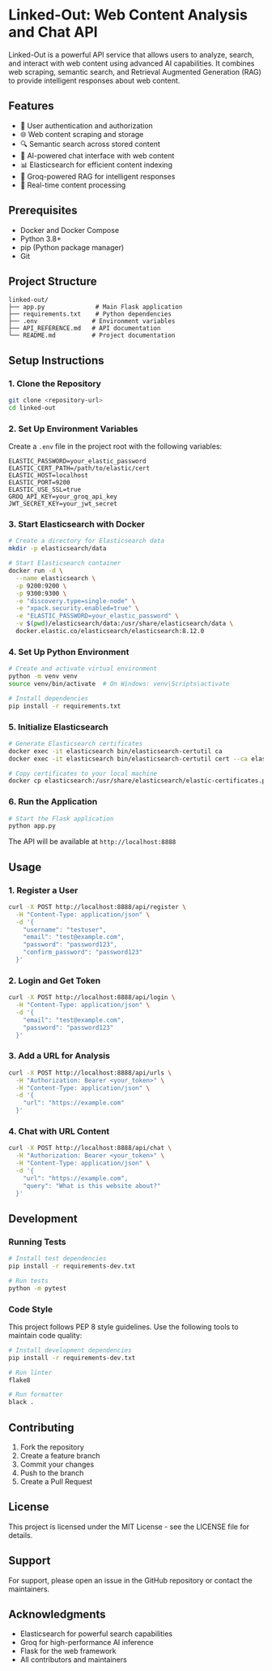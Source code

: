 # Linked-Out: Web Content Analysis and Chat API

Linked-Out is a powerful API service that allows users to analyze, search, and interact with web content using advanced AI capabilities. It combines web scraping, semantic search, and Retrieval Augmented Generation (RAG) to provide intelligent responses about web content.

## Features

- 🔐 User authentication and authorization
- 🌐 Web content scraping and storage
- 🔍 Semantic search across stored content
- 💬 AI-powered chat interface with web content
- 📊 Elasticsearch for efficient content indexing
- 🧠 Groq-powered RAG for intelligent responses
- 🔄 Real-time content processing

## Prerequisites

- Docker and Docker Compose
- Python 3.8+
- pip (Python package manager)
- Git

## Project Structure

```
linked-out/
├── app.py              # Main Flask application
├── requirements.txt    # Python dependencies
├── .env               # Environment variables
├── API_REFERENCE.md   # API documentation
└── README.md          # Project documentation
```

## Setup Instructions

### 1. Clone the Repository

```bash
git clone <repository-url>
cd linked-out
```

### 2. Set Up Environment Variables

Create a `.env` file in the project root with the following variables:

```env
ELASTIC_PASSWORD=your_elastic_password
ELASTIC_CERT_PATH=/path/to/elastic/cert
ELASTIC_HOST=localhost
ELASTIC_PORT=9200
ELASTIC_USE_SSL=true
GROQ_API_KEY=your_groq_api_key
JWT_SECRET_KEY=your_jwt_secret
```

### 3. Start Elasticsearch with Docker

```bash
# Create a directory for Elasticsearch data
mkdir -p elasticsearch/data

# Start Elasticsearch container
docker run -d \
  --name elasticsearch \
  -p 9200:9200 \
  -p 9300:9300 \
  -e "discovery.type=single-node" \
  -e "xpack.security.enabled=true" \
  -e "ELASTIC_PASSWORD=your_elastic_password" \
  -v $(pwd)/elasticsearch/data:/usr/share/elasticsearch/data \
  docker.elastic.co/elasticsearch/elasticsearch:8.12.0
```

### 4. Set Up Python Environment

```bash
# Create and activate virtual environment
python -m venv venv
source venv/bin/activate  # On Windows: venv\Scripts\activate

# Install dependencies
pip install -r requirements.txt
```

### 5. Initialize Elasticsearch

```bash
# Generate Elasticsearch certificates
docker exec -it elasticsearch bin/elasticsearch-certutil ca
docker exec -it elasticsearch bin/elasticsearch-certutil cert --ca elastic-stack-ca.p12

# Copy certificates to your local machine
docker cp elasticsearch:/usr/share/elasticsearch/elastic-certificates.p12 ./elastic-certificates.p12
```

### 6. Run the Application

```bash
# Start the Flask application
python app.py
```

The API will be available at `http://localhost:8888`

## Usage

### 1. Register a User

```bash
curl -X POST http://localhost:8888/api/register \
  -H "Content-Type: application/json" \
  -d '{
    "username": "testuser",
    "email": "test@example.com",
    "password": "password123",
    "confirm_password": "password123"
  }'
```

### 2. Login and Get Token

```bash
curl -X POST http://localhost:8888/api/login \
  -H "Content-Type: application/json" \
  -d '{
    "email": "test@example.com",
    "password": "password123"
  }'
```

### 3. Add a URL for Analysis

```bash
curl -X POST http://localhost:8888/api/urls \
  -H "Authorization: Bearer <your_token>" \
  -H "Content-Type: application/json" \
  -d '{
    "url": "https://example.com"
  }'
```

### 4. Chat with URL Content

```bash
curl -X POST http://localhost:8888/api/chat \
  -H "Authorization: Bearer <your_token>" \
  -H "Content-Type: application/json" \
  -d '{
    "url": "https://example.com",
    "query": "What is this website about?"
  }'
```

## Development

### Running Tests

```bash
# Install test dependencies
pip install -r requirements-dev.txt

# Run tests
python -m pytest
```

### Code Style

This project follows PEP 8 style guidelines. Use the following tools to maintain code quality:

```bash
# Install development dependencies
pip install -r requirements-dev.txt

# Run linter
flake8

# Run formatter
black .
```

## Contributing

1. Fork the repository
2. Create a feature branch
3. Commit your changes
4. Push to the branch
5. Create a Pull Request

## License

This project is licensed under the MIT License - see the LICENSE file for details.

## Support

For support, please open an issue in the GitHub repository or contact the maintainers.

## Acknowledgments

- Elasticsearch for powerful search capabilities
- Groq for high-performance AI inference
- Flask for the web framework
- All contributors and maintainers
